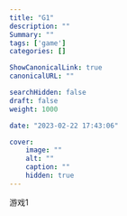 ```yaml
---
title: "G1"
description: ""
Summary: ""
tags: ['game']
categories: []

ShowCanonicalLink: true
canonicalURL: ""

searchHidden: false
draft: false
weight: 1000

date: "2023-02-22 17:43:06"

cover:
    image: ""
    alt: ""
    caption: ""
    hidden: true
---
```


游戏1
